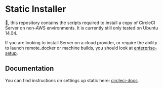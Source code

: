 # Static Installer

:wave:, this repository contains the scripts required to install a copy of
CircleCI Server on non-AWS environments.
It is currently still only tested on Ubuntu 14.04.

If you are looking to install Server on a cloud provider, or require the ability to launch remote_docker or machine builds, you should look at [enterprise-setup](https://github.com/circleci/enterprise-setup).

## Documentation

You can find instructions on settings up static here: [circleci-docs](https://circleci.com/docs/2.0/non-aws/).
